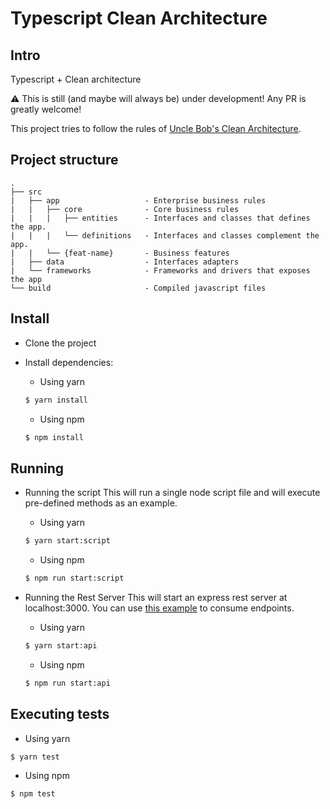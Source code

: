 # Typescript Clean Architecture

## Intro

Typescript + Clean architecture

:warning:  This is still (and maybe will always be) under development! Any PR is greatly welcome!

This project tries to follow the rules of [Uncle Bob's Clean Architecture](https://blog.cleancoder.com/uncle-bob/2012/08/13/the-clean-architecture.html).

## Project structure
```
.
├── src
|   ├── app                   - Enterprise business rules
|   |   ├── core              - Core business rules
|   |   |   ├── entities      - Interfaces and classes that defines the app.
|   |   |   └── definitions   - Interfaces and classes complement the app.
|   |   └── {feat-name}       - Business features
|   ├── data                  - Interfaces adapters
|   └── frameworks            - Frameworks and drivers that exposes the app
└── build                     - Compiled javascript files
```

## Install

- Clone the project
- Install dependencies:
  - Using yarn
  ```bash
  $ yarn install
  ```

  - Using npm
  ```bash
  $ npm install
  ```

## Running

- Running the script
This will run a single node script file and will execute pre-defined methods as an example.

  - Using yarn
  ```bash
  $ yarn start:script
  ```
  - Using npm
  ```bash
  $ npm run start:script
  ```

- Running the Rest Server
This will start an express rest server at localhost:3000. You can use [this example](src/frameworks/api/Example.md) to consume endpoints.

  - Using yarn
  ```bash
  $ yarn start:api
  ```
  - Using npm
  ```bash
  $ npm run start:api
  ```

## Executing tests
  - Using yarn
  ```bash
  $ yarn test
  ```
  - Using npm
  ```bash
  $ npm test
  ```